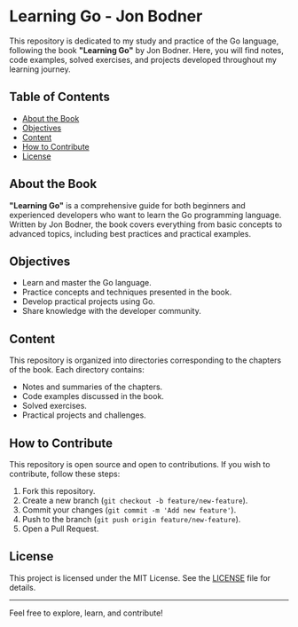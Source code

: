 # Learning Go - Jon Bodner

This repository is dedicated to my study and practice of the Go language, following the book **"Learning Go"** by Jon Bodner. Here, you will find notes, code examples, solved exercises, and projects developed throughout my learning journey.

## Table of Contents

- [About the Book](#about-the-book)
- [Objectives](#objectives)
- [Content](#content)
- [How to Contribute](#how-to-contribute)
- [License](#license)

## About the Book

**"Learning Go"** is a comprehensive guide for both beginners and experienced developers who want to learn the Go programming language. Written by Jon Bodner, the book covers everything from basic concepts to advanced topics, including best practices and practical examples.

## Objectives

- Learn and master the Go language.
- Practice concepts and techniques presented in the book.
- Develop practical projects using Go.
- Share knowledge with the developer community.

## Content

This repository is organized into directories corresponding to the chapters of the book. Each directory contains:

- Notes and summaries of the chapters.
- Code examples discussed in the book.
- Solved exercises.
- Practical projects and challenges.

## How to Contribute

This repository is open source and open to contributions. If you wish to contribute, follow these steps:

1. Fork this repository.
2. Create a new branch (`git checkout -b feature/new-feature`).
3. Commit your changes (`git commit -m 'Add new feature'`).
4. Push to the branch (`git push origin feature/new-feature`).
5. Open a Pull Request.

## License

This project is licensed under the MIT License. See the [LICENSE](LICENSE) file for details.

---

Feel free to explore, learn, and contribute!
